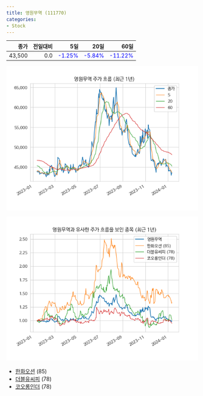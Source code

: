 ```yaml
---
title: 영원무역 (111770)
categories:
- Stock
---
```


|종가|전일대비|5일|20일|60일|
|---:|-------:|--:|---:|---:|
|43,500|0.0|<span style="color: blue">-1.25%</span>|<span style="color: blue">-5.84%</span>|<span style="color: blue">-11.22%</span>|


<!-- more -->

![111770](/assets/images/stock/111770.png)

![111770](/assets/images/stock/111770_sim.png)

- [한화오션](/stock/042660/) (85)
- [더블유씨피](/stock/393890/) (78)
- [코오롱인더](/stock/120110/) (78)